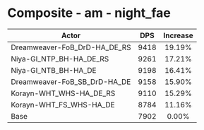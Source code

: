 # Composite - am - night_fae
| Actor | DPS | Increase |
|---|:---:|:---:|
|Dreamweaver-FoB_DrD-HA_DE_RS|9418|19.19%|
|Niya-GI_NTP_BH-HA_DE_RS|9261|17.21%|
|Niya-GI_NTB_BH-HA_DE|9198|16.41%|
|Dreamweaver-FoB_SB_DrD-HA_DE|9158|15.90%|
|Korayn-WHT_WHS-HA_DE_RS|9110|15.29%|
|Korayn-WHT_FS_WHS-HA_DE|8784|11.16%|
|Base|7902|0.00%|
